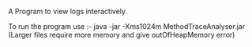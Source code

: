 A Program to view logs interactively.

To run the program use :-
java -jar -Xms1024m MethodTraceAnalyser.jar          (Larger files require more memory and give outOfHeapMemory error)
